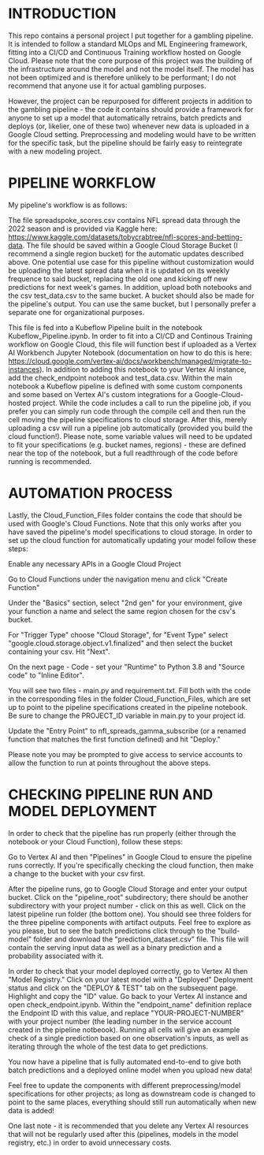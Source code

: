 # INTRODUCTION #

This repo contains a personal project I put together for a gambling pipeline. It is intended to follow a standard MLOps and ML Engineering framework, fitting into a CI/CD and Continuous Training workflow hosted on Google Cloud. Please note that the core purpose of this project was the building of the infrastructure around the model and not the model itself. The model has not been optimized and is therefore unlikely to be performant; I do not recommend that anyone use it for actual gambling purposes. 

However, the project can be repurposed for different projects in addition to the gambling pipeline - the code it contains should provide a framework for anyone to set up a model that automatically retrains, batch predicts and deploys (or, likelier, one of these two) whenever new data is uploaded in a Google Cloud setting. Preprocessing and modeling would have to be written for the specific task, but the pipeline should be fairly easy to reintegrate with a new modeling project.

# PIPELINE WORKFLOW #

My pipeline's workflow is as follows: 

The file spreadspoke_scores.csv contains NFL spread data through the 2022 season and is provided via Kaggle here: https://www.kaggle.com/datasets/tobycrabtree/nfl-scores-and-betting-data. The file should be saved within a Google Cloud Storage Bucket (I recommend a single region bucket) for the automatic updates described above. One potential use case for this pipeline without customization would be uploading the latest spread data when it is updated on its weekly frequence to said bucket, replacing the old one and kicking off new predictions for next week's games. In addition, upload both notebooks and the csv test_data.csv to the same bucket. A bucket should also be made for the pipeline's output. You can use the same bucket, but I personally prefer a separate one for organizational purposes.

This file is fed into a Kubeflow Pipeline built in the notebook Kubeflow_Pipeline.ipynb. In order to fit into a CI/CD and Continous Training workflow on Google Cloud, this file will function best if uploaded as a Vertex AI Workbench Jupyter Notebook (documentation on how to do this is here: https://cloud.google.com/vertex-ai/docs/workbench/managed/migrate-to-instances). In addition to adding this notebook to your Vertex AI instance, add the check_endpoint notebook and test_data.csv. Within the main notebook a Kubeflow pipeline is defined with some custom components and some based on Vertex AI's custom integrations for a Google-Cloud-hosted project. While the code includes a call to run the pipeline job, if you prefer you can simply run code through the compile cell and then run the cell moving the pipeline specifications to cloud storage. After this, merely uploading a csv will run a pipeline job automatically (provided you build the cloud function!). Please note, some variable values will need to be updated to fit your specifications (e.g. bucket names, regions) - these are defined near the top of the notebook, but a full readthrough of the code before running is recommended.

# AUTOMATION PROCESS #

Lastly, the Cloud_Function_Files folder contains the code that should be used with Google's Cloud Functions. Note that this only works after you have saved the pipeline's model specifications to cloud storage. In order to set up the cloud function for automatically updating your model follow these steps:

Enable any necessary APIs in a Google Cloud Project 

Go to Cloud Functions under the navigation menu and click "Create Function"

Under the "Basics" section, select "2nd gen" for your environment, give your function a name and select the same region chosen for the csv's bucket.

For "Trigger Type" choose "Cloud Storage", for "Event Type" select "google.cloud.storage.object.v1.finalized" and then select the bucket containing your csv. Hit "Next".

On the next page - Code - set your "Runtime" to Python 3.8 and "Source code" to "Inline Editor".

You will see two files - main.py and requirement.txt. Fill both with the code in the corresponding files in the folder Cloud_Function_Files, which are set up to point to the pipeline specifications created in the pipeline notebook. Be sure to change the PROJECT_ID variable in main.py to your project id.

Update the "Entry Point" to nfl_spreads_gamma_subscribe (or a renamed function that matches the first function defined) and hit "Deploy."

Please note you may be prompted to give access to service accounts to allow the function to run at points throughout the above steps.

# CHECKING PIPELINE RUN AND MODEL DEPLOYMENT #

In order to check that the pipeline has run properly (either through the notebook or your Cloud Function), follow these steps:

Go to Vertex AI and then "Pipelines" in Google Cloud to ensure the pipeline runs correctly. If you're specifically checking the cloud function, then make a change to the bucket with your csv first.

After the pipeline runs, go to Google Cloud Storage and enter your output bucket. Click on the "pipeline_root" subdirectory; there should be another subdirectory with your project number - click on this as well. Click on the latest pipeline run folder (the bottom one). You should see three folders for the three pipeline components with artifact outputs. Feel free to explore as you please, but to see the batch predictions click through to the "build-model" folder and download the "prediction_dataset.csv" file. This file will contain the serving input data as well as a binary prediction and a probability associated with it.

In order to check that your model deployed correctly, go to Vertex AI then "Model Registry." Click on your latest model with a "Deployed" Deployment status and click on the "DEPLOY & TEST" tab on the subsequent page. Highlight and copy the "ID" value. Go back to your Vertex AI instance and open check_endpoint.ipynb. Within the "endpoint_name" definition replace the Endpoint ID with this value, and replace "YOUR-PROJECT-NUMBER" with your project number (the leading number in the service account created in the pipeline notbeook). Running all cells will give an example check of a single prediction based on one observation's inputs, as well as iterating through the whole of the test data to get predictions. 

You now have a pipeline that is fully automated end-to-end to give both batch predictions and a deployed online model when you upload new data!

Feel free to update the components with different preprocessing/model specifications for other projects; as long as downstream code is changed to point to the same places, everything should still run automatically when new data is added!

One last note - it is recommended that you delete any Vertex AI resources that will not be regularly used after this (pipelines, models in the model registry, etc.) in order to avoid unnecessary costs.
